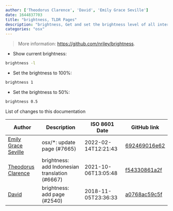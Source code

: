 ```yaml
---
author: ['Theodorus Clarence', 'David', 'Emily Grace Seville']
date: 1644837703
title: "brightness, TLDR Pages"
description: "brightness, Get and set the brightness level of all internal and certain external displays."
categories: "osx"
---
```

> More information: <https://github.com/nriley/brightness>.

- Show current brightness:

```bash
brightness -l
```

- Set the brightness to 100%:

```bash
brightness 1
```

- Set the brightness to 50%:

```bash
brightness 0.5
```
List of changes to this documentation


Author | Description | ISO 8601 Date | GitHub link
------|-----|-----|-----
[Emily Grace Seville](mailto:emilyseville7cf@gmail.com) | osx/*: update page (#7665) | 2022-02-14T12:21:43 | [692469016e62](https://github.com/tldr-pages/tldr/commit/692469016e62d4410ec92a8f29272e447046a0d2)
[Theodorus Clarence](mailto:55318172+theodorusclarence@users.noreply.github.com) | brightness: add Indonesian translation (#6667) | 2021-10-06T13:05:48 | [f54330861a2f](https://github.com/tldr-pages/tldr/commit/f54330861a2fa9e6f087cf6b6ab0a7f8900a30b8)
[David](mailto:david.bialik@gmail.com) | brightness: add page (#2540) | 2018-11-05T23:36:33 | [a0768ac59c5f](https://github.com/tldr-pages/tldr/commit/a0768ac59c5f189bf529f75aa94ff47fe2f9592d)

